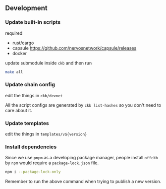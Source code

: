 ## Development

### Update built-in scripts

required

- rust/cargo
- capsule https://github.com/nervosnetwork/capsule/releases
- docker

update submodule inside `ckb` and then run

```sh
make all
```

### Update chain config

edit the things in `ckb/devnet`

All the script configs are generated by `ckb list-hashes` so you don't need to care about it.

### Update templates

edit the things in `templates/v${version}`

### Install dependencies

Since we use `pnpm` as a developing package manager, people install `offckb` by `npm` would require a `package-lock.json` file.

```sh
npm i --package-lock-only
```

Remember to run the above command when trying to publish a new version.
